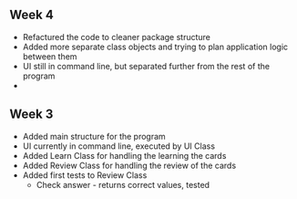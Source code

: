 ## Week 4

- Refactured the code to cleaner package structure
- Added more separate class objects and trying to plan application logic between them
- UI still in command line, but separated further from the rest of the program
- 

## Week 3

- Added main structure for the program
- UI currently in command line, executed by UI Class
- Added Learn Class for handling the learning the cards
- Added Review Class for handling the review of the cards
- Added first tests to Review Class
    - Check answer - returns correct values, tested